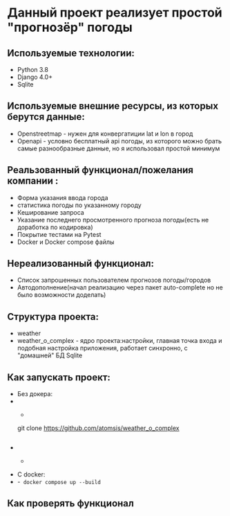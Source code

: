 # Данный проект реализует простой "прогнозёр" погоды
## Используемые технологии:
- Python 3.8
- Django 4.0+
- Sqlite
## Используемые внешние ресурсы, из которых берутся данные:
- Openstreetmap - нужен для конвергатиции lat и lon в город
- Openapi - условно бесплатный api погоды, из которого можно брать самые разнообразные данные, но я использовал простой минимум

## Реальзованный функционал/пожелания компании :
- Форма указания ввода города
- статистика погоды по указанному городу
- Кеширование запроса
- Указание последнего просмотренного прогноза погоды(есть не доработка по кодировка)
- Покрытие тестами на Pytest
- Docker и Docker compose файлы
## Нереализованный функционал:
- Список запрошенных пользователем прогнозов погоды/городов
- Автодополнение(начал реализацию через пакет auto-complete но не было возможности доделать) 
## Структура проекта:
- weather 
- weather_o_complex - ядро проекта:настройки, главная точка входа и подобная настройка приложения, работает синхронно, с "домашней" БД Sqlite
## Как запускать проект:
- Без докера:
- - ```
  git clone https://github.com/atomsis/weather_o_complex
  ```
- - ```pip install - r requirements.txt
    ```
- С docker:
- -``` docker compose up --build```
## Как проверять функционал 

